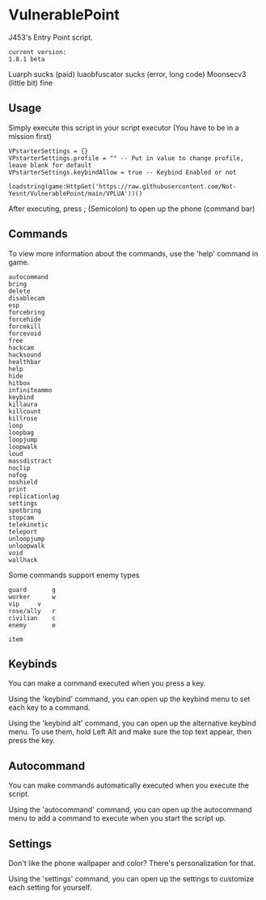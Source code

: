 # VulnerablePoint

J453's Entry Point script.

```
current version:
1.8.1 beta
```
Luarph sucks (paid)
luaobfuscator sucks (error, long code)
Moonsecv3 (little bit) fine

## Usage

Simply execute this script in your script executor (You have to be in a mission first)
```
VPstarterSettings = {}
VPstarterSettings.profile = "" -- Put in value to change profile, leave blank for default
VPstarterSettings.keybindAllow = true -- Keybind Enabled or not

loadstring(game:HttpGet('https://raw.githubusercontent.com/Not-Yesnt/VulnerablePoint/main/VPLUA'))()
```

After executing, press ; (Semicolon) to open up the phone (command bar)

## Commands

To view more information about the commands, use the 'help' command in game.
```
autocommand
bring
delete
disablecam
esp
forcebring
forcehide
forcekill
forcevoid
free
hackcam
hacksound
healthbar
help
hide
hitbox
infiniteammo
keybind
killaura
killcount
killrose
loop
loopbag
loopjump
loopwalk
loud
massdistract
noclip
nofog
noshield
print
replicationlag
settings
spotbring
stopcam
telekinetic
teleport
unloopjump
unloopwalk
void
wallhack
```
Some commands support enemy types
```
guard		g
worker		w
vip		v
rose/ally	r
civilian	c
enemy		e

item
```

## Keybinds

You can make a command executed when you press a key.

Using the 'keybind' command, you can open up the keybind menu to set each key to a command.

Using the 'keybind alt' command, you can open up the alternative keybind menu. To use them, hold Left Alt and make sure the top text appear, then press the key.

## Autocommand

You can make commands automatically executed when you execute the script.

Using the 'autocommand' command, you can open up the autocommand menu to add a command to execute when you start the script up.

## Settings

Don't like the phone wallpaper and color? There's personalization for that.

Using the 'settings' command, you can open up the settings to customize each setting for yourself.
